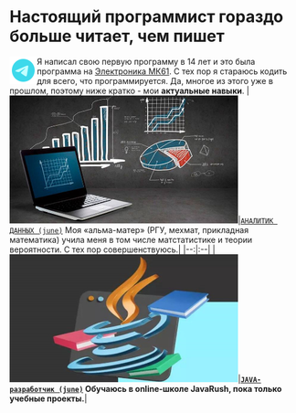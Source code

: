 # Настоящий программист гораздо больше читает, чем пишет

[<img title="Мой Телеграм" width="48" align="left" src="https://github.com/agvaravin/agvaravin/blob/main/pix/ico/telegram.png" />][MyTelegram]
Я написал свою первую программу в 14 лет и это была программа на [Электроника МК61][MK61].
С тех пор я стараюсь кодить для всего, что программируется. Да, многое из этого уже в прошлом, поэтому ниже кратко - мои **актуальные навыки**.
|[<img title="Портфолио Аналитика Данных" width="400" src="https://github.com/agvaravin/agvaravin/blob/main/pix/main_ad.jpg" />][DataAnalitic]|[`АНАЛИТИК ДАННЫХ (june)`][DataAnalitic] Моя «альма-матер» (РГУ, мехмат, прикладная математика) учила меня в том числе матстатистике и теории вероятности. С тех пор совершенствуюсь.|
|--:|:--|
|[<img title="Портфолио Аналитика Данных" width="400" src="https://github.com/agvaravin/agvaravin/blob/main/pix/main_java.jpg" />][Java-dev]|**[`JAVA-разработчик (june)`][Java-dev] Обучаюсь в online-школе JavaRush, пока только учебные проекты.**|

[DataAnalitic]: https://github.com/agvaravin/DataAnalitic
[Java-dev]: https://github.com/agvaravin/DataAnalitic
[MyTelegram]: https://t.me/AGVaravin
[MK61]: https://github.com/agvaravin/agvaravin/blob/main/pix/MK-61.jpg
